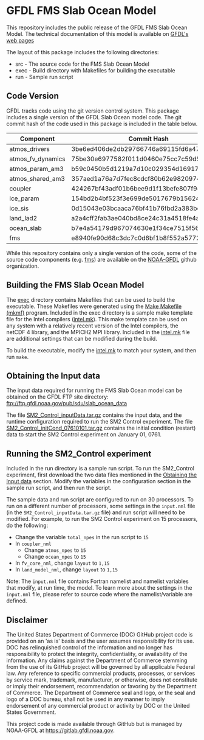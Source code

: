# GFDL FMS Slab Ocean Model

This repository includes the public release of the GFDL FMS Slab Ocean
Model.  The technical documentation of this model is available on
[GFDL's web
pages](https://www.gfdl.noaa.gov/fms-slab-ocean-model-technical-documentation/)

The layout of this package includes the following directories:

* src - The source code for the FMS Slab Ocean Model
* exec - Build directory with Makefiles for building the executable
* run - Sample run script

## Code Version

GFDL tracks code using the git version control system.  This package
includes a single version of the GFDL Slab Ocean model code.  The git
commit hash of the code used in this package is included in the table
below.

Component | Commit Hash
--------- | -----------
atmos_drivers | 3be6ed406de2db29766746a69115fd6a47048692
atmos_fv_dynamics | 75be30e6977582f011d0460e75cc7c59d56a3afc
atmos_param_am3 | b59c0450b5d1219a7d10c029354d16917884b26e
atmos_shared_am3 | 357aed1a76a7d7fec8cdcf80b62e9820974a7e45
coupler | 424267bf43adf01b6bee9d1f13befe807f9d18bc
ice_param | 154bd2b4bf523f3e699de5017679b156242ec13f
ice_sis | 0d15043e03bcaaca76bf41b76fbd2a383bd0e0b8
land_lad2 | a2a4cff2fab3ae040bd8ce24c31a4518fe4a49ae
ocean_slab | b7e4a54179d967074630e1f34ce7515f56f58cd0
fms | e8940fe90d68c3dc7c0d6bf1b8f552a577251754

While this repository contains only a single version of the code, some
of the source code components (e.g. [fms](src/fms)) are available on
the [NOAA-GFDL](https://github.com/NOAA-GFDL) github organization.

## Building the FMS Slab Ocean Model

The [exec](exec) directory contains Makefiles that can be used to
build the executable.  These Makefiles were generated using the [Make
Makefile (mkmf)](https://github.com/NOAA-GFDL/mkmf) program.  Included
in the exec directory is a sample make template file for the Intel
compilers ([intel.mk](exec/templates/intel.mk)).  This make template
can be used on any system with a relatively recent version of the
Intel compilers, the netCDF 4 library, and the MPICH2 MPI library.
Included in the [intel.mk](exec/templates/intel.mk) file are additional
settings that can be modified during the build.

To build the executable, modify the [intel.mk](exec/templates/intel.mk) to
match your system, and then run `make`.

## Obtaining the Input data

The input data required for running the FMS Slab Ocean model can be
obtained on the GFDL FTP site directory: ftp://ftp.gfdl.noaa.gov/pub/sdu/slab_ocean_data

The file
[SM2_Control_inputData.tar.gz](ftp://ftp.gfdl.noaa.gov/pub/sdu/slab_ocean_data/SM2_Control_inputData.tar.gz)
contains the input data, and the runtime configuration required to run
the SM2 Control experiment.  The file
[SM2_Control_initCond_07610101.tar.gz](ftp://ftp.gfdl.noaa.gov/pub/sdu/slab_ocean_data/SM2_Control_initCond_07610101.tar.gz)
contains the initial condition (restart) data to start the SM2 Control
experiment on January 01, 0761.

## Running the SM2_Control experiment

Included in the run directory is a sample run script.  To run the
SM2_Control experiment, first download the two data files mentioned in
the [Obtaining the Input data](obtaining-the-input-data) section.
Modify the variables in the configuration section in the sample run
script, and then run the script.

The sample data and run script are configured to run on 30 processors.
To run on a different number of processors, some settings in the
`input.nml` file (in the `SM2_Control_inputData.tar.gz` file) and run
script will need to be modified.  For example, to run the SM2 Control
experiment on 15 processors, do the following:

* Change the variable `total_npes` in the run script to `15`
* In `coupler_nml`
  * Change `atmos_npes` to `15`
  * Change `ocean_npes` to `15`
* In `fv_core_nml`, change `layout` to `1,15`
* In `land_model_nml`, change `layout` to `1,15`

Note: The `input.nml` file contains Fortran namelist and namelist
variables that modify, at run time, the model.  To learn more about
the settings in the `input.nml` file, please refer to source code
where the namelist/variable are defined.

## Disclaimer

The United States Department of Commerce (DOC) GitHub project code is
provided on an 'as is' basis and the user assumes responsibility for
its use. DOC has relinquished control of the information and no longer
has responsibility to protect the integrity, confidentiality, or
availability of the information. Any claims against the Department of
Commerce stemming from the use of its GitHub project will be governed
by all applicable Federal law. Any reference to specific commercial
products, processes, or services by service mark, trademark,
manufacturer, or otherwise, does not constitute or imply their
endorsement, recommendation or favoring by the Department of
Commerce. The Department of Commerce seal and logo, or the seal and
logo of a DOC bureau, shall not be used in any manner to imply
endorsement of any commercial product or activity by DOC or the United
States Government.

This project code is made available through GitHub but is managed by
NOAA-GFDL at https://gitlab.gfdl.noaa.gov.
